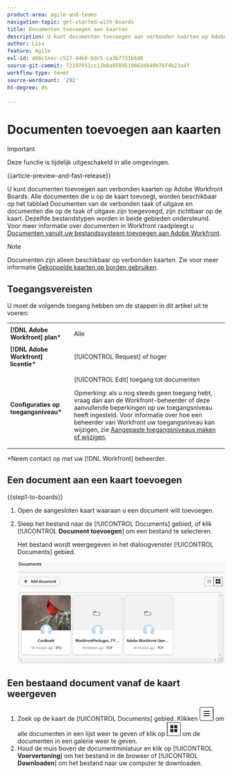 ```yaml
---
product-area: agile-and-teams
navigation-topic: get-started-with-boards
title: Documenten toevoegen aan kaarten
description: U kunt documenten toevoegen aan verbonden kaarten op Adobe Workfront Boards.
author: Lisa
feature: Agile
exl-id: d68c1eec-c527-44b0-bdc5-ca3b7731b648
source-git-commit: 72197651cc13b8a8509510663d840b76f4b23a4f
workflow-type: tm+mt
source-wordcount: '292'
ht-degree: 0%

---
```


# Documenten toevoegen aan kaarten

>[!IMPORTANT]
>
>Deze functie is tijdelijk uitgeschakeld in alle omgevingen.

{{article-preview-and-fast-release}}

U kunt documenten toevoegen aan verbonden kaarten op Adobe Workfront Boards. Alle documenten die u op de kaart toevoegt, worden beschikbaar op het tabblad Documenten van de verbonden taak of uitgave en documenten die op de taak of uitgave zijn toegevoegd, zijn zichtbaar op de kaart. Dezelfde bestandstypen worden in beide gebieden ondersteund. Voor meer informatie over documenten in Workfront raadpleegt u [Documenten vanuit uw bestandssysteem toevoegen aan Adobe Workfront](/help/quicksilver/documents/adding-documents-to-workfront/add-documents-from-file-system.md).

>[!NOTE]
>
>Documenten zijn alleen beschikbaar op verbonden kaarten. Zie voor meer informatie [Gekoppelde kaarten op borden gebruiken](/help/quicksilver/agile/get-started-with-boards/connected-cards.md).

## Toegangsvereisten

U moet de volgende toegang hebben om de stappen in dit artikel uit te voeren:

<table style="table-layout:auto"> 
 <tbody> 
  <tr> 
   <td role="rowheader"><strong>[!DNL Adobe Workfront] plan*</strong></td> 
   <td> <p>Alle</p> </td> 
  </tr> 
  <tr> 
   <td role="rowheader"><strong>[!DNL Adobe Workfront] licentie*</strong></td> 
   <td> <p>[!UICONTROL Request] of hoger</p> </td> 
  </tr> 
  <tr>
   <td role="rowheader"><strong>Configuraties op toegangsniveau*</strong></td>
   <td><p>[!UICONTROL Edit] toegang tot documenten</p><p>Opmerking: als u nog steeds geen toegang hebt, vraag dan aan de Workfront-beheerder of deze aanvullende beperkingen op uw toegangsniveau heeft ingesteld. Voor informatie over hoe een beheerder van Workfront uw toegangsniveau kan wijzigen, zie <a href="/help/quicksilver/administration-and-setup/add-users/configure-and-grant-access/create-modify-access-levels.md" class="MCXref xref">Aangepaste toegangsniveaus maken of wijzigen</a>.</p></td>
  </tr>
 </tbody> 
</table>

&#42;Neem contact op met uw [!DNL Workfront] beheerder.

## Een document aan een kaart toevoegen

{{step1-to-boards}}

1. Open de aangesloten kaart waaraan u een document wilt toevoegen.
1. Sleep het bestand naar de [!UICONTROL Documents] gebied, of klik [!UICONTROL **Document toevoegen**] om een bestand te selecteren.

   Het bestand wordt weergegeven in het dialoogvenster [!UICONTROL Documents] gebied.

   ![Documenten toegevoegd aan kaart](assets/add-document-to-card.png)

## Een bestaand document vanaf de kaart weergeven

1. Zoek op de kaart de [!UICONTROL Documents] gebied. Klikken ![Lijstpictogram](assets/docs-list-icon.png) om alle documenten in een lijst weer te geven of klik op ![Galerijpictogram](assets/docs-gallery-icon.png) om de documenten in een galerie weer te geven.
1. Houd de muis boven de documentminiatuur en klik op [!UICONTROL **Voorvertoning**] om het bestand in de browser of [!UICONTROL **Downloaden**] om het bestand naar uw computer te downloaden.

